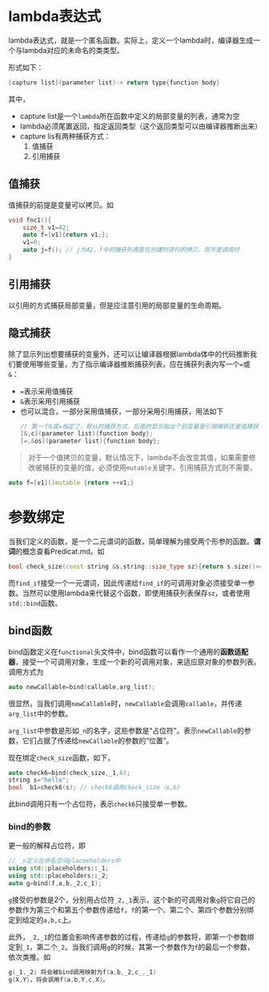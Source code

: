 # lambda表达式

lambda表达式，就是一个匿名函数。实际上，定义一个lambda时，编译器生成一个与lambda对应的未命名的类类型。

形式如下：
```c++
[capture list](parameter list)-> return type{function body}
```
其中，
- capture list是一个`lambda`所在函数中定义的局部变量的列表，通常为空
- lambda必须尾置返回，指定返回类型（这个返回类型可以由编译器推断出来）
- capture lis有两种捕获方式：
    1. 值捕获
    2. 引用捕获

## 值捕获

值捕获的前提是变量可以拷贝。如
```c++
void fnc1(){
    size_t v1=42;
    auto f=[v1]{return v1;};
    v1=0;
    auto j=f(); // j为42，f中的捕获列表是在创建时进行的拷贝，而不是调用时
}
```

## 引用捕获

以引用的方式捕获局部变量，但是应注意引用的局部变量的生命周期。

## 隐式捕获

除了显示列出想要捕获的变量外，还可以让编译器根据lambda体中的代码推断我们要使用哪些变量，为了指示编译器推断捕获列表，应在捕获列表内写一个`=`或`&`：
- `=`表示采用值捕获
- `&`表示采用引用捕获
- 也可以混合，一部分采用值捕获，一部分采用引用捕获，用法如下
    ```c++
    // 第一个&或=指定了，默认的捕获方式，后面的显示指出个别变量是引用捕获还是值捕获
    [&,c](parameter list){function body};   
    [=,&os](parameter list){function body};
    ```

> 对于一个值拷贝的变量，默认情况下，lambda不会改变其值，如果需要修改被捕获的变量的值，必须使用`mutable`关键字。引用捕获方式则不需要。

```c++
auto f=[v1]()mutable {return ++v1;}
```

# 参数绑定

当我们定义的函数，是一个二元谓词的函数，简单理解为接受两个形参的函数。**谓词**的概念查看Predicat.md。如
```c++
bool check_size(const string &s,string::size_type sz){return s.size()>=sz;}
```
而`find_if`接受一个一元谓词，因此传递给`find_if`的可调用对象必须接受单一参数。当然可以使用lambda来代替这个函数，即使用捕获列表保存`sz`，或者使用`std::bind`函数。

## bind函数

bind函数定义在`functional`头文件中，bind函数可以看作一个通用的**函数适配器**，接受一个可调用对象，生成一个新的可调用对象，来适应原对象的参数列表。调用方式为
```c++
auto newCallable=bind(callable,arg_list);
```
很显然，当我们调用`newCallable`时，`newCallable`会调用`callable`，并传递`arg_list`中的参数。

`arg_list`中参数是形如`_n`的名字，这些参数是“占位符”。表示`newCallable`的参数，它们占据了传递给`newCallable`的参数的“位置”。

现在绑定`check_size`函数，如下，
```c++
auto check6=bind(check_size,_1,6);
string s="hello";
bool  b1=check6(s); // check6调用check_size（s,6)
```
此bind调用只有一个占位符，表示`check6`只接受单一参数。

### bind的参数

更一般的解释占位符，即
```c++
// _n定义在命名空间placeeholders中
using std::placeholders::_1;
using std::placeholders::_2; 
auto g=bind(f,a,b,_2,c_1);
```
`g`接受的参数是2个，分别用占位符`_2,_1`表示，这个新的可调用对象`g`将它自己的参数作为第三个和第五个参数传递给`f`，`f`的第一个、第二个、第四个参数分别绑定到给定的`a,b,c`上。

此外，`_2,_1`的位置会影响传递参数的过程，传递给`g`的参数将，即第一个参数绑定到`_1`，第二个`_2`。当我们调用`g`的时候，其第一个参数作为`f`的最后一个参数，依次类推。如
```c++
g(_1,_2) 将会被bind调用映射为f(a,b,_2,c_,_1)
g(X,Y)，将会调用f(a,b,Y,c,X)。
```

